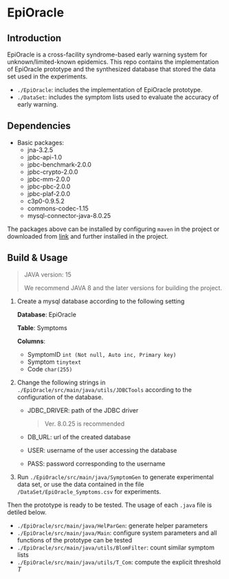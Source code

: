# EpiOracle

## Introduction

EpiOracle is a cross-facility syndrome-based early warning system for unknown/limited-known epidemics. This repo contains the implementation of EpiOracle prototype and the synthesized database that stored the data set used in the experiments.

- `./EpiOracle`: includes the implementation of EpiOracle prototype.
- `./DataSet`: includes the symptom lists used to evaluate the accuracy of early warning.

## Dependencies

- Basic packages: 
  - jna-3.2.5
  - jpbc-api-1.0
  - jpbc-benchmark-2.0.0
  - jpbc-crypto-2.0.0
  - jpbc-mm-2.0.0
  - jpbc-pbc-2.0.0
  - jpbc-plaf-2.0.0
  - c3p0-0.9.5.2
  - commons-codec-1.15
  - mysql-connector-java-8.0.25

The packages above can be installed by configuring `maven` in the project or downloaded from [link](https://mvnrepository.com) and further installed in the project.

## Build & Usage

> JAVA version: 15 
>
> We recommend JAVA 8 and the later versions for building the project.

1. Create a mysql database according to the following setting

   **Database**: EpiOracle

   **Table**: Symptoms

   **Columns**: 

    - SymptomID  `int (Not null, Auto inc, Primary key)`
    - Symptom  `tinytext`
    - Code  `char(255)`

2. Change the following strings in `./EpiOracle/src/main/java/utils/JDBCTools` according to the configuration of the database.

   - JDBC_DRIVER: path of the JDBC driver

     > Ver. 8.0.25 is recommended

   - DB_URL: url of the created database

   - USER: username of the user accessing the database

   - PASS: password corresponding to the username

3. Run `./EpiOracle/src/main/java/SymptomGen` to generate experimental data set, or use the data contained in the file `/DataSet/EpiOracle_Symptoms.csv` for experiments.

Then the prototype is ready to be tested. The usage of each `.java` file is detiled below.

- `./EpiOracle/src/main/java/HelParGen`: generate helper parameters
- `./EpiOracle/src/main/java/Main`: configure system parameters and all functions of the prototype can be tested
- `./EpiOracle/src/main/java/utils/BlomFilter`: count similar symptom lists
- `./EpiOracle/src/main/java/utils/T_Com`: compute the explicit threshold $T$


